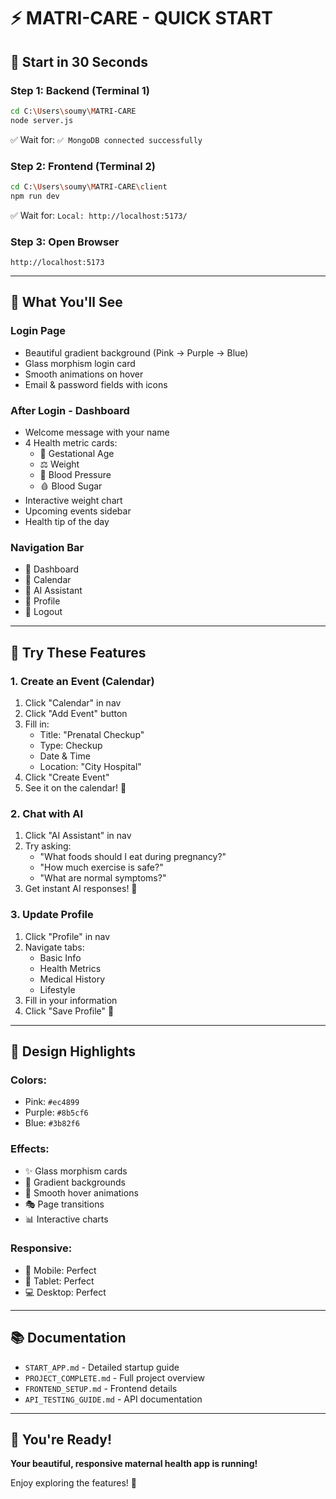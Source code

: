 # ⚡ MATRI-CARE - QUICK START

## 🎯 Start in 30 Seconds

### **Step 1: Backend** (Terminal 1)
```bash
cd C:\Users\soumy\MATRI-CARE
node server.js
```
✅ Wait for: `✅ MongoDB connected successfully`

### **Step 2: Frontend** (Terminal 2)
```bash
cd C:\Users\soumy\MATRI-CARE\client
npm run dev
```
✅ Wait for: `Local: http://localhost:5173/`

### **Step 3: Open Browser**
```
http://localhost:5173
```

---

## 🎨 What You'll See

### **Login Page**
- Beautiful gradient background (Pink → Purple → Blue)
- Glass morphism login card
- Smooth animations on hover
- Email & password fields with icons

### **After Login - Dashboard**
- Welcome message with your name
- 4 Health metric cards:
  - 👶 Gestational Age
  - ⚖️ Weight
  - 💓 Blood Pressure
  - 🩸 Blood Sugar
- Interactive weight chart
- Upcoming events sidebar
- Health tip of the day

### **Navigation Bar**
- 🏥 Dashboard
- 📅 Calendar
- 💬 AI Assistant
- 👤 Profile
- 🚪 Logout

---

## 🚀 Try These Features

### **1. Create an Event (Calendar)**
1. Click "Calendar" in nav
2. Click "Add Event" button
3. Fill in:
   - Title: "Prenatal Checkup"
   - Type: Checkup
   - Date & Time
   - Location: "City Hospital"
4. Click "Create Event"
5. See it on the calendar! 📅

### **2. Chat with AI**
1. Click "AI Assistant" in nav
2. Try asking:
   - "What foods should I eat during pregnancy?"
   - "How much exercise is safe?"
   - "What are normal symptoms?"
3. Get instant AI responses! 🤖

### **3. Update Profile**
1. Click "Profile" in nav
2. Navigate tabs:
   - Basic Info
   - Health Metrics
   - Medical History
   - Lifestyle
3. Fill in your information
4. Click "Save Profile" 💾

---

## 🎨 Design Highlights

### **Colors:**
- Pink: `#ec4899`
- Purple: `#8b5cf6`
- Blue: `#3b82f6`

### **Effects:**
- ✨ Glass morphism cards
- 🌈 Gradient backgrounds
- 💫 Smooth hover animations
- 🎭 Page transitions
- 📊 Interactive charts

### **Responsive:**
- 📱 Mobile: Perfect
- 📱 Tablet: Perfect
- 💻 Desktop: Perfect

---

## 📚 Documentation

- `START_APP.md` - Detailed startup guide
- `PROJECT_COMPLETE.md` - Full project overview
- `FRONTEND_SETUP.md` - Frontend details
- `API_TESTING_GUIDE.md` - API documentation

---

## 🎉 You're Ready!

**Your beautiful, responsive maternal health app is running!**

Enjoy exploring the features! 💖
